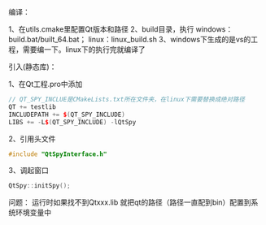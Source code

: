 编译：

1、在utils.cmake里配置Qt版本和路径
2、build目录，执行   windows：build.bat/built_64.bat； linux：linux_build.sh
3、windows下生成的是vs的工程，需要编一下。linux下的执行完就编译了


引入(静态库)：

1、在Qt工程.pro中添加
```c++
// QT_SPY_INCLUE是CMakeLists.txt所在文件夹，在linux下需要替换成绝对路径
QT += testlib
INCLUDEPATH += $(QT_SPY_INCLUDE) 
LIBS += -L$(QT_SPY_INCLUDE) -lQtSpy
```
2、引用头文件
```c++
#include "QtSpyInterface.h"
```
3、调起窗口
```c++
QtSpy::initSpy();
```

问题：
运行时如果找不到Qtxxx.lib 就把qt的路径（路径一直配到bin）配置到系统环境变量中
